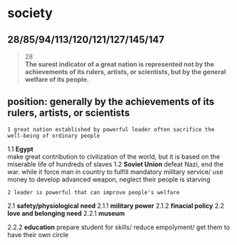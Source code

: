 society
==============
28/85/94/113/120/121/127/145/147
------------------
>28  
>**The surest indicator of a great nation is represented not by the achievements of its rulers, artists, or scientists, but by the general welfare of its people.**

## position: generally by the achievements of its rulers, artists, or scientists

    1 great nation established by powerful leader often sacrifice the well-being of ordinary people
1.1 **Egypt**  
make great contribution to civilization of the world, but it is based on the miserable life of hundreds of slaves 
1.2 **Soviet Union**
defeat Nazi, end the war. while it force man in country to  fulfill mandatory military service/ use money to develop advanced weapon, neglect their people is starving

    2 leader is powerful that can improve people's welfare
2.1 **safety/physiological need**
2.1.1 **military power** 
2.1.2 **finacial policy**
2.2 **love and belonging need**
2.2.1 **museum**

2.2.2 **education** 
prepare student for skills/ reduce empolyment/ get them to have their own circle

 
<!--stackedit_data:
eyJoaXN0b3J5IjpbMTY5NzU0ODY1OSwtMTU0NDY2MjIxNyw0OT
E4MDMzNDAsLTc1MDcxMzg0OF19
-->